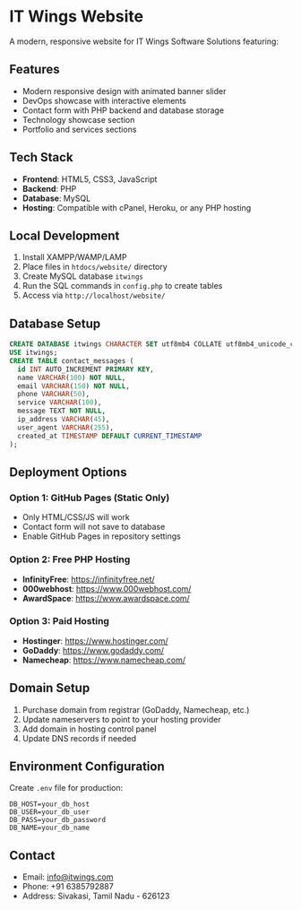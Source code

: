 # IT Wings Website

A modern, responsive website for IT Wings Software Solutions featuring:

## Features
- Modern responsive design with animated banner slider
- DevOps showcase with interactive elements
- Contact form with PHP backend and database storage
- Technology showcase section
- Portfolio and services sections

## Tech Stack
- **Frontend**: HTML5, CSS3, JavaScript
- **Backend**: PHP
- **Database**: MySQL
- **Hosting**: Compatible with cPanel, Heroku, or any PHP hosting

## Local Development
1. Install XAMPP/WAMP/LAMP
2. Place files in `htdocs/website/` directory
3. Create MySQL database `itwings`
4. Run the SQL commands in `config.php` to create tables
5. Access via `http://localhost/website/`

## Database Setup
```sql
CREATE DATABASE itwings CHARACTER SET utf8mb4 COLLATE utf8mb4_unicode_ci;
USE itwings;
CREATE TABLE contact_messages (
  id INT AUTO_INCREMENT PRIMARY KEY,
  name VARCHAR(100) NOT NULL,
  email VARCHAR(150) NOT NULL,
  phone VARCHAR(50),
  service VARCHAR(100),
  message TEXT NOT NULL,
  ip_address VARCHAR(45),
  user_agent VARCHAR(255),
  created_at TIMESTAMP DEFAULT CURRENT_TIMESTAMP
);
```

## Deployment Options

### Option 1: GitHub Pages (Static Only)
- Only HTML/CSS/JS will work
- Contact form will not save to database
- Enable GitHub Pages in repository settings

### Option 2: Free PHP Hosting
- **InfinityFree**: https://infinityfree.net/
- **000webhost**: https://www.000webhost.com/
- **AwardSpace**: https://www.awardspace.com/

### Option 3: Paid Hosting
- **Hostinger**: https://www.hostinger.com/
- **GoDaddy**: https://www.godaddy.com/
- **Namecheap**: https://www.namecheap.com/

## Domain Setup
1. Purchase domain from registrar (GoDaddy, Namecheap, etc.)
2. Update nameservers to point to your hosting provider
3. Add domain in hosting control panel
4. Update DNS records if needed

## Environment Configuration
Create `.env` file for production:
```
DB_HOST=your_db_host
DB_USER=your_db_user
DB_PASS=your_db_password
DB_NAME=your_db_name
```

## Contact
- Email: info@itwings.com
- Phone: +91 6385792887
- Address: Sivakasi, Tamil Nadu - 626123
